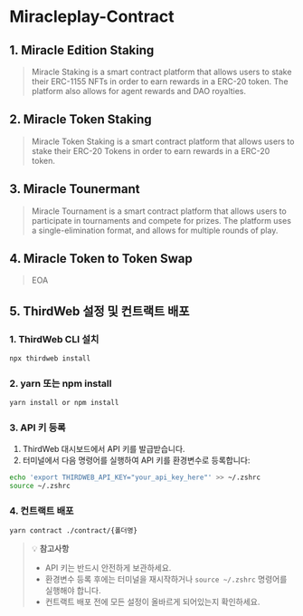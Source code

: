 # Miracleplay-Contract

## 1. Miracle Edition Staking

> Miracle Staking is a smart contract platform that allows users to stake their ERC-1155 NFTs in order to earn rewards in a ERC-20 token. The platform also allows for agent rewards and DAO royalties.

## 2. Miracle Token Staking

> Miracle Token Staking is a smart contract platform that allows users to stake their ERC-20 Tokens in order to earn rewards in a ERC-20 token.

## 3. Miracle Tounermant

> Miracle Tournament is a smart contract platform that allows users to participate in tournaments and compete for prizes. The platform uses a single-elimination format, and allows for multiple rounds of play.

## 4. Miracle Token to Token Swap

> EOA

## 5. ThirdWeb 설정 및 컨트랙트 배포

### 1. ThirdWeb CLI 설치

```bash
npx thirdweb install
```

### 2. yarn 또는 npm install

```bash
yarn install or npm install
```

### 3. API 키 등록

1. ThirdWeb 대시보드에서 API 키를 발급받습니다.
2. 터미널에서 다음 명령어를 실행하여 API 키를 환경변수로 등록합니다:

```bash
echo 'export THIRDWEB_API_KEY="your_api_key_here"' >> ~/.zshrc
source ~/.zshrc
```

### 4. 컨트랙트 배포

```bash
yarn contract ./contract/{폴더명}
```

> 💡 **참고사항**
>
> - API 키는 반드시 안전하게 보관하세요.
> - 환경변수 등록 후에는 터미널을 재시작하거나 `source ~/.zshrc` 명령어를 실행해야 합니다.
> - 컨트랙트 배포 전에 모든 설정이 올바르게 되어있는지 확인하세요.
